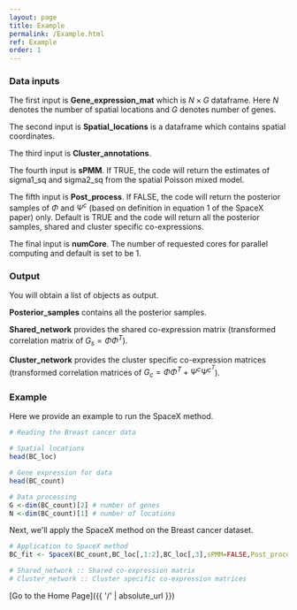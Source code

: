 ```yaml
---
layout: page
title: Example
permalink: /Example.html
ref: Example
order: 1
---
```


### Data inputs

The first input is **Gene_expression_mat** which is $N \times G$ dataframe. Here $N$ denotes the number of spatial locations and $G$ denotes number of genes. 

The second input is **Spatial_locations** is a dataframe which contains spatial coordinates.

The third input is **Cluster_annotations**.

The fourth input is **sPMM**. If TRUE, the code will return the estimates of sigma1_sq and sigma2_sq from the spatial Poisson mixed model.

The fifth input is **Post_process**. If FALSE, the code will return the posterior samples of $\Phi$ and $\Psi^c$ (based on definition in equation 1 of the SpaceX paper) only. Default is TRUE and the code will return all the posterior samples, shared and cluster specific co-expressions.

The final input is **numCore**. The number of requested cores for parallel computing and default is set to be 1. 

### Output
You will obtain a list of objects as output.

**Posterior_samples**	contains all the posterior samples.

**Shared_network** provides the shared co-expression matrix (transformed correlation matrix of $G_{s} = \Phi \Phi^{T}$).

**Cluster_network** provides the cluster specific co-expression matrices (transformed correlation matrices of $G_{c} = \Phi \Phi^{T} + \Psi^{c} {\Psi^{c^{T}}}$).


### Example
Here we provide an example to run the SpaceX method. 
``` r
# Reading the Breast cancer data

# Spatial locations
head(BC_loc)

# Gene expression for data
head(BC_count) 

# Data processing
G <-dim(BC_count)[2] # number of genes
N <-dim(BC_count)[1] # number of locations
```

Next, we'll apply the SpaceX method on the Breast cancer dataset.

``` r
# Application to SpaceX method
BC_fit <- SpaceX(BC_count,BC_loc[,1:2],BC_loc[,3],sPMM=FALSE,Post_process = TRUE, numCore=2)

# Shared_network :: Shared co-expression matrix
# Cluster_network :: Cluster specific co-expression matrices
```
[Go to the Home Page]({{ '/' | absolute_url }})
